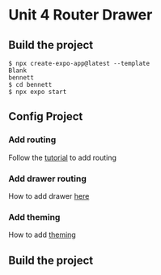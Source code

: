 # Unit 4 Router Drawer

## Build the project

```
$ npx create-expo-app@latest --template
Blank
bennett
$ cd bennett
$ npx expo start
```

## Config Project

### Add routing
Follow the [tutorial](https://docs.expo.dev/router/installation/) to add routing  

### Add drawer routing 
How to add drawer [here](https://docs.expo.dev/router/advanced/drawer/)

### Add theming
How to add [theming]()

## Build the project 
